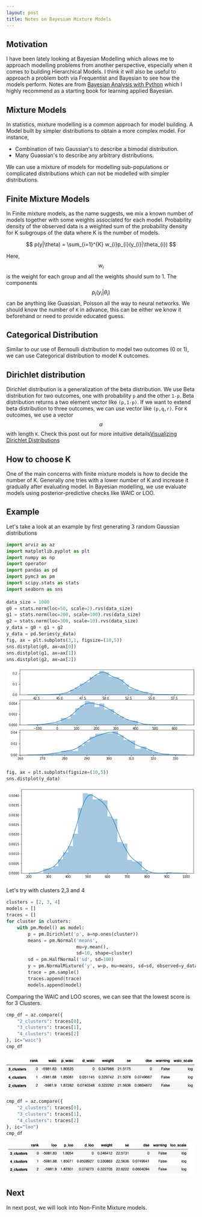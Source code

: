 ```yaml
---
layout: post
title: Notes on Bayesian Mixture Models
---
```

## Motivation
I have been lately looking at Bayesian Modelling which allows me to approach modelling problems from
another perspective, especially when it comes to building Hierarchical Models. I 
think it will also be useful to approach a problem both via Frequentist and Bayesian to
see how the models perform. Notes are from [Bayesian Analysis with Python](https://www.amazon.com/Bayesian-Analysis-Python-Introduction-probabilistic-ebook/dp/B07HHBCR9G) 
which I highly recommend as a starting book for learning applied Bayesian.


## Mixture Models
In statistics, mixture modelling is a common approach for model building. A Model built by simpler
distributions to obtain a more complex model. For instance,
- Combination of two Gaussian's to describe a bimodal distribution.
- Many Guassian's to describe any arbitrary distributions.

We can use a mixture of models for modelling sub-populations or complicated distributions which can not
be modelled with simpler distributions.

## Finite Mixture Models
In Finite mixture models, as the name suggests, we mix a known number of models together with some weights
associated for each model. Probability density of the observed data is a weighted sum of the probability density
for K subgroups of the data where K is the number of models.

$$
p(y|\theta) = \sum_{i=1}^{K} w_{i}p_{i}(y_{i}|\theta_{i})
$$

Here, $$w_{i}$$ is the weight for each group and all the weights should sum to 1. The components $$p_{i}(y_{i}|\theta_{i}) $$
can be anything like Guassian, Poisson all the way to neural networks. We should know the number of `K` in 
advance, this can be either we know it beforehand or need to provide educated guess.

## Categorical Distribution
Similar to our use of Bernoulli distribution to model two outcomes (0 or 1), we can use Categorical distribution
to model K outcomes.

## Dirichlet distribution
Dirichlet distribution is a generalization of the beta distribution. We use Beta distribution for two outcomes, one with
probability `p` and the other `1-p`. Beta distribution returns a two element vector like `(p,1-p)`. If we want to extend
beta distribution to three outcomes, we can use vector like `(p,q,r)`. For `K` outcomes, we use a vector $$ \alpha$$ with 
length `K`. Check this post out for more intuitive details[Visualizing Dirichlet Distributions](http://blog.bogatron.net/blog/2014/02/02/visualizing-dirichlet-distributions/)

## How to choose K
One of the main concerns with finite mixture models is how to decide the number of K. Generally one tries with a 
lower number of K and increase it gradually after evaluating model. In Bayesian modelling, we use evaluate models
using posterior-predictive checks like WAIC or LOO.

## Example
Let's take a look at an example by first generating 3 random Gaussian distributions
```python
import arviz as az
import matplotlib.pyplot as plt
import numpy as np
import operator
import pandas as pd
import pymc3 as pm
import scipy.stats as stats
import seaborn as sns

data_size = 1000
g0 = stats.norm(loc=50, scale=2).rvs(data_size)
g1 = stats.norm(loc=200, scale=100).rvs(data_size)
g2 = stats.norm(loc=300, scale=10).rvs(data_size)
y_data = g0 + g1 + g2
y_data = pd.Series(y_data)
fig, ax = plt.subplots(3,1, figsize=(10,5))
sns.distplot(g0, ax=ax[0])
sns.distplot(g1, ax=ax[1])
sns.distplot(g2, ax=ax[2])
```
![Distributions](/images/post3/fig1.png "Three Distributions")

```python
fig, ax = plt.subplots(figsize=(10,5))
sns.distplot(y_data)
```
![Mixture](/images/post3/fig2.png "Mixture of Three Distributions")

Let's try with clusters 2,3 and 4
```python
clusters = [2, 3, 4]
models = []
traces = []
for cluster in clusters:
    with pm.Model() as model:
        p = pm.Dirichlet('p', a=np.ones(cluster))
        means = pm.Normal('means',
                          mu=y.mean(),
                          sd=10, shape=cluster)
        sd = pm.HalfNormal('sd', sd=100)
        y = pm.NormalMixture('y', w=p, mu=means, sd=sd, observed=y_data)
        trace = pm.sample()
        traces.append(trace)
        models.append(model)
```

Comparing the WAIC and LOO scores, we can see that the lowest score is for 3 Clusters.
```python
cmp_df = az.compare({
    "2_clusters": traces[0],
    "3_clusters": traces[1],
    "4_clusters": traces[2]
}, ic="waic")
cmp_df
```
![WAIC](/images/post3/WAIC.png "WAIC Score")

```python
cmp_df = az.compare({
    "2_clusters": traces[0],
    "3_clusters": traces[1],
    "4_clusters": traces[2]
}, ic="loo")
cmp_df
```
![LOO](/images/post3/LOO.png "LOO Score")

## Next
In next post, we will look into Non-Finite Mixture models.